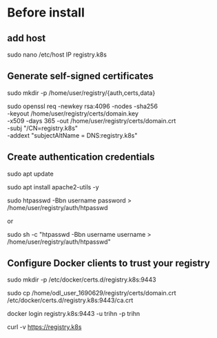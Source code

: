 # Before install

## add host
sudo nano /etc/host
IP registry.k8s

## Generate self-signed certificates
sudo mkdir -p /home/user/registry/{auth,certs,data}

sudo openssl req -newkey rsa:4096 -nodes -sha256 \
  -keyout /home/user/registry/certs/domain.key \
  -x509 -days 365 -out /home/user/registry/certs/domain.crt \
  -subj "/CN=registry.k8s" \
  -addext "subjectAltName = DNS:registry.k8s"

## Create authentication credentials

sudo apt update

sudo apt install apache2-utils -y

sudo htpasswd -Bbn username password > /home/user/registry/auth/htpasswd

or

sudo sh -c "htpasswd -Bbn username username > /home/user/registry/auth/htpasswd"

## Configure Docker clients to trust your registry

sudo mkdir -p /etc/docker/certs.d/registry.k8s:9443

sudo cp /home/odl_user_1690629/registry/certs/domain.crt /etc/docker/certs.d/registry.k8s:9443/ca.crt

docker login registry.k8s:9443 -u trihn -p trihn

curl -v https://registry.k8s
